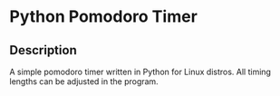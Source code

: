 # Python Pomodoro Timer
## Description
A simple pomodoro timer written in Python for Linux distros.
All timing lengths can be adjusted in the program.

